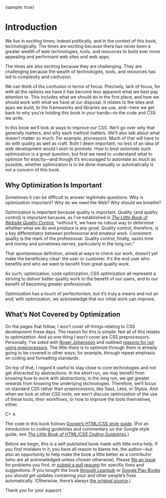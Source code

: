 {sample: true}
# Introduction

We live in exciting times; indeed politically, and in the context of this book, technologically. The times are exciting because there has never been a greater wealth of web technologies, tools, and resources to build ever more appealing and performant web sites and web apps.

The times are also exciting because they are challenging. They are challenging because the wealth of technologies, tools, and resources has led to complexity and confusion.

We can think of the confusion in terms of focus. Precisely, lack of focus, for with all the options we have it has become less apparent what we best pay attention to. This includes what we should do in the first place, and how we should work with what we have at our disposal. It relates to the sites and apps we build, to the frameworks and libraries we use, and—here we get back to why you’re holding this book in your hands—to the code and CSS we write.

In this book we’ll look at ways to improve our CSS. We’ll go over why that generally matters, and why each method matters. We’ll also talk about what doesn’t matter so much. For example, processors. Much of that will have to do with quality as well as craft. Both I deem important, no less of an idea of web development would I wish to promote. How to best _automate_ such optimization is a great question, but first we need to understand what to optimize for exactly—and though it’s encouraged to automate as much as possible, whether optimization is to be done manually or automatically is not a concern of this book.

## Why Optimization Is Important

Sometimes it can be difficult to answer legitimate questions. Why is optimization important? Why do we need the Web? Why should we breathe?

Optimization is important because quality is important. Quality (and quality control) is important because, as I’ve established in [_The Little Book of Website Quality Control_](https://www.oreilly.com/library/view/the-little-book/9781492042860/), “without it, we have no robust way to determine whether what we do and produce is any good. Quality control, therefore, is a key differentiator between professional and amateur work. Consistent quality is the mark of the professional. Quality control, finally, saves time and money and sometimes nerves, particularly in the long run.”

That spontaneous definition, aimed at ways to check our work, doesn’t yet make the beneficiary clear: the user or customer. It’s the end user who benefits and who we want to benefit from great quality work.

As such, optimization, code optimization, CSS optimization all represent a striving to deliver better quality work to the benefit of our users, and to our benefit of becoming greater professionals.

Optimization has a touch of perfectionism, but it’s truly a means and not an end; with optimization, we acknowledge that our initial work can improve.

## What’s Not Covered by Optimization

On the pages that follow, I won’t cover _all_ things relating to CSS development these days. The reason for this is simple: Not all of this relates to _optimization_. And so one thing I won’t cover are CSS preprocessors. Personally, I’ve sided with [Roger Johansson](https://www.456bereastreet.com/archive/201603/why_i_dont_use_css_preprocessors/) and outlined [reasons for not using preprocessors](https://meiert.com/en/blog/no-css-preprocessors/). The little there is to optimize through them is already going to be covered in other ways: for example, through repeat emphasis on coding and formatting standards.

On top of that, I regard it useful to stay close to core technologies and not get distracted by abstractions. In the short run, we may benefit from knowing how to work with abstractions; in the long run, we get greater rewards from knowing the underlying technologies. Therefore, we’ll focus on standard CSS rather than preprocessors, like Sass, Less, or Stylus. And when we look at other CSS tools, we won’t discuss optimization of the use of these tools, their workflows, or how to improve the tools themselves, either.

C> ⁂

The code in this book follows [Google’s HTML/CSS style guide](https://google.github.io/styleguide/htmlcssguide.html). (For an introduction to coding guidelines and commentary on the Google style guide, see [_The Little Book of HTML/CSS Coding Guidelines_](https://www.oreilly.com/library/view/the-little-book/9781492048459/).)

Before we begin, this is a self-published book made with little extra help. If you find mistakes in it, you have all reason to blame me, the author—but also an opportunity to help make the book a little better as a contributor (who are all acknowledged unless chosen otherwise). Please [file an issue](https://github.com/j9t/css-optimization-basics/issues/new) for problems you find, or [submit a pull request](https://github.com/j9t/css-optimization-basics/pulls) for specific fixes and suggestions. If you bought the book [through Leanpub](https://leanpub.com/css-optimization-basics) or [Google Play Books](https://play.google.com/store/books/details/Jens_Oliver_Meiert_CSS_Optimization_Basics?id=xgTfDwAAQBAJ) you should get updates containing your and other people’s fixes automatically. (Otherwise, there’s always [the original source](https://github.com/j9t/css-optimization-basics).)

Thank you for your support.